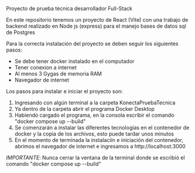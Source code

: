 Proyecto de prueba técnica desarrollador Full-Stack

En este repositorio tenemos un proyecto de React (Vite) con una trabajo de backend realizado en Node js (express) para el manejo bases de datos sql de Postgres

Para la correcta instalación del proyecto se deben seguir los siguientes pasos:

- Se debe tener docker instalado en el computador
- Tener conexion a internet
- Al menos 3 Gygas de memoria RAM
- Navegador de internet

Los pasos para instalar e iniciar el proyecto son:

1) Ingresando con algún terminal a la carpeta KonectaPruebaTecnica
2) Ya dentro de la carpeta abrir el programa Docker Desktop
3) Habiendo cargado el programa, en la consola escribir el comando "docker compose up --build"
4) Se comenzarán a instalar las diferentes tecnologías en el contenedor de docker y la copia de los archivos, esto puede tardar unos minutos
5) En el momento de terminada la instalaciín e iniciación del contenedor, abrimos el navegador de internet e ingresamos a http://localhost:3000

*IMPORTANTE*: Nunca cerrar la ventana de la terminal donde se escribió el comando "docker compose up --build"
